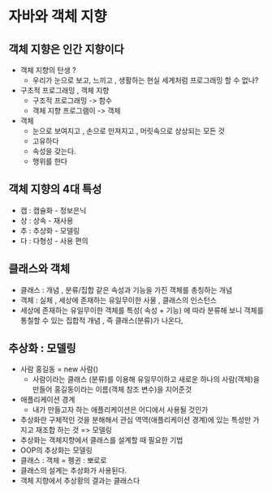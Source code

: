 # 자바와 객체 지향

## 객체 지향은 인간 지향이다

- 객체 지향의 탄생 ?
  - 우리가 눈으로 보고, 느끼고 , 생활하는 현실 세계처럼 프로그래밍 할 수 없나?
- 구조적 프로그래밍 , 객체 지향
  - 구조적 프로그래밍 -> 함수
  - 객체 지향 프로그램이 -> 객체
- 객체
  - 눈으로 보여지고  , 손으로 만져지고 , 머릿속으로 상상되는 모든 것 
  - 고유하다
  - 속성을 갖는다.
  - 행위를 한다



## 객체 지향의 4대 특성

- 캡 : 캡슐화 - 정보은닉
- 상 : 상속 - 재사용
- 추 : 추상화 - 모델링
- 다 : 다형성 - 사용 편의



## 클래스와 객체

- 클래스 : 개념 ,  분류/집합 같은 속성과 기능을 가진 객체를 총칭하는 개념
- 객체 : 실체 , 세상에 존재하는 유일무이한 사물 , 클래스의 인스턴스
- 세상에 존재하는 유일무이한 객체를 특성( 속성 + 기능) 에 따라 분류해 보니 객체를 통칠할 수 있는 집합적 개념 , 즉 클래스(분류)가 나온다,



## 추상화 : 모델링

- 사람 홍길동 = new 사람()
  - 사람이라는 클래스 (분류)를 이용해 유일무이하고 새로운 하나의 사람(객체)을 만들어 홍길동이라는 이름(객체 참조 변수)을 지어준것
- 애플리케이션 경계
  - 내가 만들고자 하는 애플리케이션은 어디에서 사용될 것인가
- 추상화란 구체적인 것을 분해해서 관심 역역(애플리케이션 경계)에 있는 특성만 가지고 재조합 하는 것 => 모델링
- 추상화는 객체지향에서 클래스를 설계할 때 필요한 기법
- OOP의 추상화는 모델링
- 클래스 : 객체 = 펭귄 : 뽀로로
- 클래스의 설계는 추상화가 사용된다.
- 객체 지향에서 추상황의 결과는 클래스다